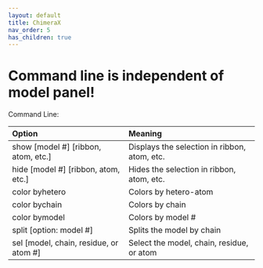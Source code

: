 ```yaml
---
layout: default
title: ChimeraX
nav_order: 5
has_children: true
---
```


# Command line is independent of model panel!

Command Line:

| Option                  | Meaning |
| :-----                  | :------ |
| show [model #] [ribbon, atom, etc.] | Displays the selection in ribbon, atom, etc. | 
| hide [model #] [ribbon, atom, etc.] | Hides the selection in ribbon, atom, etc. | 
| color byhetero | Colors by hetero-atom |
| color bychain | Colors by chain |
| color bymodel | Colors by model # |
| split [option: model #] | Splits the model by chain |
| sel [model, chain, residue, or atom #] | Select the model, chain, residue, or atom |

